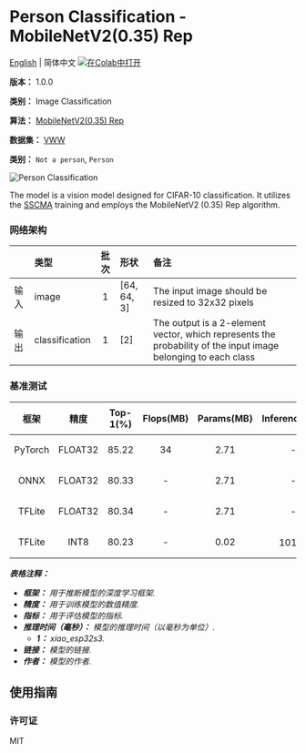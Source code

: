 # Person Classification - MobileNetV2(0.35) Rep

[English](../en/Person_Classification_MobileNetV2(0.35)_Rep_64.md) | 简体中文 [![在Colab中打开](https://colab.research.google.com/assets/colab-badge.svg)](https://colab.research.google.com/github/seeed-studio/sscma-model-zoo/blob/refactor-auto-generate/notebooks/zh_CN/Person_Classification_MobileNetV2(0.35)_Rep_64.ipynb)

**版本：** 1.0.0

**类别：** Image Classification

**算法：** [MobileNetV2(0.35) Rep](https://raw.githubusercontent.com/Seeed-Studio/SSCMA/main/configs/classification/mobnetv2_0.35_rep_1bx16_300e_custom.py)

**数据集：** [VWW](https://github.com/Mxbonn/visualwakewords)

**类别：** `Not a person`, `Person`

![Person Classification](https://files.seeedstudio.com/sscma/static/person_cls.png)

The model is a vision model designed for CIFAR-10 classification. It utilizes the [SSCMA](https://github.com/Seeed-Studio/SSCMA) training and employs the MobileNetV2 (0.35) Rep algorithm.

### 网络架构

|      | 类型           |  批次  | 形状        | 备注                                                                                                          |
|:-----|:---------------|:------:|:------------|:--------------------------------------------------------------------------------------------------------------|
| 输入 | image          |   1    | [64, 64, 3] | The input image should be resized to 32x32 pixels                                                             |
| 输出 | classification |   1    | [2]         | The output is a 2-element vector, which represents the probability of the input image belonging to each class |
### 基准测试

|  框架   |  精度   |  Top-1(%)  |  Flops(MB)  |  Params(MB)  |   Inference(ms)   |                                                                                   下载                                                                                    |     作者     |
|:-------:|:-------:|:----------:|:-----------:|:------------:|:-----------------:|:-------------------------------------------------------------------------------------------------------------------------------------------------------------------------:|:------------:|
| PyTorch | FLOAT32 |   85.22    |     34      |     2.71     |         -         |  [链接](https://files.seeedstudio.com/sscma/model_zoo/classification/models/person/mobilenetv2_0.35rep_vww32_float32_sha1_c0bb3413912614cb90492eb4c2fbfbf6d3005874.pth)   | Seeed Studio |
|  ONNX   | FLOAT32 |   80.33    |      -      |     2.71     |         -         |  [链接](https://files.seeedstudio.com/sscma/model_zoo/classification/models/person/mobilenetv2_0.35rep_vww32_float32_sha1_1cf8b63ca70b701385f0fc15294593dd356ad60f.onnx)  | Seeed Studio |
| TFLite  | FLOAT32 |   80.34    |      -      |     2.71     |         -         | [链接](https://files.seeedstudio.com/sscma/model_zoo/classification/models/person/mobilenetv2_0.35rep_vww32_float32_sha1_5231d2f72ff1668e202cf80d7735e8878f706cda.tflite) | Seeed Studio |
| TFLite  |  INT8   |   80.23    |      -      |     0.02     | 101<sup>(1)</sup> |  [链接](https://files.seeedstudio.com/sscma/model_zoo/classification/models/person/mobilenetv2_0.35rep_vww32_int8_sha1_a90a9f8f09ac45022ced9ded3ab84790e5b35e59.tflite)   | Seeed Studio |

***表格注释：***

- ***框架：** 用于推断模型的深度学习框架.*
- ***精度：** 用于训练模型的数值精度.*
- ***指标：** 用于评估模型的指标.*
- ***推理时间（毫秒）：** 模型的推理时间（以毫秒为单位）.*
  - ***1：** xiao_esp32s3.*
- ***链接：** 模型的链接.*
- ***作者：** 模型的作者.*

## 使用指南

### 许可证

MIT

